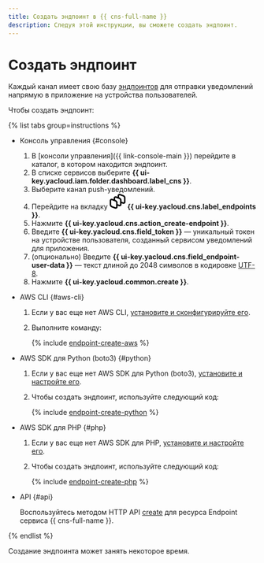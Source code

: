 ```yaml
---
title: Создать эндпоинт в {{ cns-full-name }}
description: Следуя этой инструкции, вы сможете создать эндпоинт.
---
```


# Создать эндпоинт

Каждый канал имеет свою базу [эндпоинтов](../../concepts/index.md#mobile-endpoints) для отправки уведомлений напрямую в приложение на устройства пользователей.

Чтобы создать эндпоинт:

{% list tabs group=instructions %}

- Консоль управления {#console}

  1. В [консоли управления]({{ link-console-main }}) перейдите в каталог, в котором находится эндпоинт.
  1. В списке сервисов выберите **{{ ui-key.yacloud.iam.folder.dashboard.label_cns }}**.
  1. Выберите канал push-уведомлений.
  1. Перейдите на вкладку ![image](../../../_assets/console-icons/layers-3-diagonal.svg) **{{ ui-key.yacloud.cns.label_endpoints }}**.
  1. Нажмите **{{ ui-key.yacloud.cns.action_create-endpoint }}**.
  1. Введите **{{ ui-key.yacloud.cns.field_token }}** — уникальный токен на устройстве пользователя, созданный сервисом уведомлений для приложения.
  1. (опционально) Введите **{{ ui-key.yacloud.cns.field_endpoint-user-data }}** — текст длиной до 2048 символов в кодировке [UTF-8](https://ru.wikipedia.org/wiki/UTF-8).
  1. Нажмите **{{ ui-key.yacloud.common.create }}**.

- AWS CLI {#aws-cli}

  1. Если у вас еще нет AWS CLI, [установите и сконфигурируйте его](../../../storage/tools/aws-cli.md).
  1. Выполните команду:

      {% include [endpoint-create-aws](../../../_includes/notifications/endpoint-create-aws.md) %}

- AWS SDK для Python (boto3) {#python}

  1. Если у вас еще нет AWS SDK для Python (boto3), [установите и настройте его](../../tools/sdk-python.md#aws-sdk).
  1. Чтобы создать эндпоинт, используйте следующий код:

      {% include [endpoint-create-python](../../../_includes/notifications/endpoint-create-python.md) %}

- AWS SDK для PHP {#php}

  1. Если у вас еще нет AWS SDK для PHP, [установите и настройте его](../../tools/sdk-php.md#aws-sdk).
  1. Чтобы создать эндпоинт, используйте следующий код:

      {% include [endpoint-create-php](../../../_includes/notifications/endpoint-create-php.md) %}


- API {#api}

  Воспользуйтесь методом HTTP API [create](../../api-ref/create-platform-endpoint.md) для ресурса Endpoint сервиса {{ cns-full-name }}.

{% endlist %}

Создание эндпоинта может занять некоторое время.
